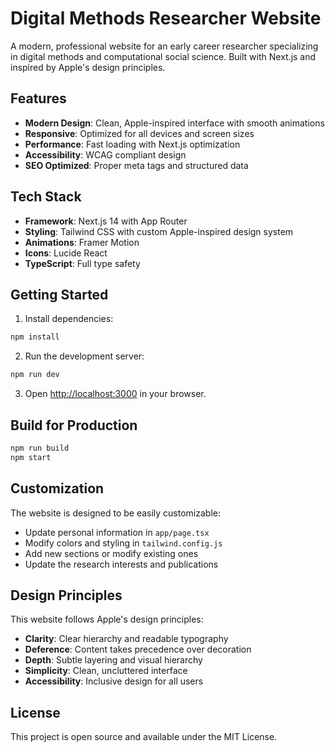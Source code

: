 # Digital Methods Researcher Website

A modern, professional website for an early career researcher specializing in digital methods and computational social science. Built with Next.js and inspired by Apple's design principles.

## Features

- **Modern Design**: Clean, Apple-inspired interface with smooth animations
- **Responsive**: Optimized for all devices and screen sizes
- **Performance**: Fast loading with Next.js optimization
- **Accessibility**: WCAG compliant design
- **SEO Optimized**: Proper meta tags and structured data

## Tech Stack

- **Framework**: Next.js 14 with App Router
- **Styling**: Tailwind CSS with custom Apple-inspired design system
- **Animations**: Framer Motion
- **Icons**: Lucide React
- **TypeScript**: Full type safety

## Getting Started

1. Install dependencies:
```bash
npm install
```

2. Run the development server:
```bash
npm run dev
```

3. Open [http://localhost:3000](http://localhost:3000) in your browser.

## Build for Production

```bash
npm run build
npm start
```

## Customization

The website is designed to be easily customizable:

- Update personal information in `app/page.tsx`
- Modify colors and styling in `tailwind.config.js`
- Add new sections or modify existing ones
- Update the research interests and publications

## Design Principles

This website follows Apple's design principles:
- **Clarity**: Clear hierarchy and readable typography
- **Deference**: Content takes precedence over decoration
- **Depth**: Subtle layering and visual hierarchy
- **Simplicity**: Clean, uncluttered interface
- **Accessibility**: Inclusive design for all users

## License

This project is open source and available under the MIT License.
